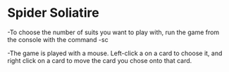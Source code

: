 # Spider Soliatire 

-To choose the number of suits you want to play with, run the game from the console with the command -sc <numberOfSuits>

-The game is played with a mouse. Left-click a on a card to choose it, and right click on a card to move the card you chose onto that card.
